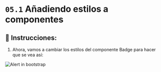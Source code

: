 # `05.1` Añadiendo estilos a componentes

## 📝 Instrucciones:

1. Ahora, vamos a cambiar los estilos del componente Badge para hacer que se vea así:

![Alert in bootstrap](../../.learn/assets/05.1-1.png?raw=true)

